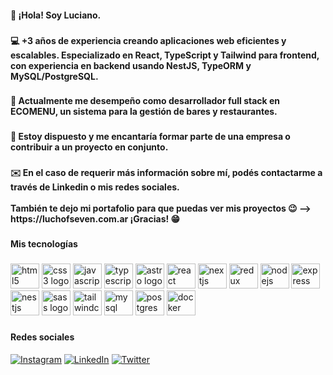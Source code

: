 <h4 align="left">👋 ¡Hola! Soy Luciano.</h4>

###

<h4 align="left">💻 +3 años de experiencia creando aplicaciones web eficientes y escalables. Especializado en React, TypeScript y Tailwind para frontend, con experiencia en backend usando NestJS, TypeORM y MySQL/PostgreSQL.</h4>

###

<h4 align="left">🚀 Actualmente me desempeño como desarrollador full stack en ECOMENU, un sistema para la gestión de bares y restaurantes.</h4>

###

<h4 align="left">🎯 Estoy dispuesto y me encantaría formar parte de una empresa o contribuir a un proyecto en conjunto.</h4>

###

<h4 align="left">✉️ En el caso de requerir más información sobre mí, podés contactarme a través de Linkedin o mis redes sociales.<br><br>También te dejo mi portafolio para que puedas ver mis proyectos 😉 --> https://luchofseven.com.ar ¡Gracias! 😁</h4>

###

<h4 align="left">Mis tecnologías</h4>

###

<div align="left">
  <img src="https://cdn.simpleicons.org/html5/E34F26" height="40" alt="html5 logo" width="46"  />
  <img src="https://cdn.simpleicons.org/css3/1572B6" height="40" alt="css3 logo" width="46" />
  <img src="https://cdn.simpleicons.org/javascript/F7DF1E" height="40" alt="javascript logo" width="46" />
  <img src="https://cdn.jsdelivr.net/gh/devicons/devicon/icons/typescript/typescript-original.svg" height="40" alt="typescript logo" width="46" />
  <img src="https://cdn.simpleicons.org/astro/FF5D01" height="40" alt="astro logo" width="46" />
  <img src="https://cdn.jsdelivr.net/gh/devicons/devicon/icons/react/react-original.svg" height="40" alt="react logo" width="46" />
  <img src="https://cdn.jsdelivr.net/gh/devicons/devicon/icons/nextjs/nextjs-original.svg" height="40" alt="nextjs logo" width="46" />
  <img src="https://cdn.jsdelivr.net/gh/devicons/devicon/icons/redux/redux-original.svg" height="40" alt="redux logo" width="46" />
  <img src="https://cdn.simpleicons.org/nodedotjs/339933" height="40" alt="nodejs logo" width="46" />
  <img src="https://cdn.simpleicons.org/express/000000" height="40" alt="express logo" width="46"  />
  <img src="https://cdn.jsdelivr.net/gh/devicons/devicon/icons/nestjs/nestjs-original.svg" height="40" alt="nestjs logo" width="46" />
  <img src="https://cdn.jsdelivr.net/gh/devicons/devicon/icons/sass/sass-original.svg" height="40" alt="sass logo" width="46" />
  <img src="https://cdn.simpleicons.org/tailwindcss/06B6D4" height="40" alt="tailwindcss logo" width="46" />
  <img src="https://cdn.jsdelivr.net/gh/devicons/devicon/icons/mysql/mysql-original.svg" height="40" alt="mysql logo" width="46" />
  <img src="https://cdn.jsdelivr.net/gh/devicons/devicon/icons/postgresql/postgresql-original.svg" height="40" alt="postgresql logo" width="46" />
  <img src="https://cdn.simpleicons.org/docker/2496ED" height="40" alt="docker logo" width="46" />
</div>

###

<h4 align="left">Redes sociales</h4>

[![Instagram](https://img.shields.io/badge/Instagram-%23E4405F.svg?logo=Instagram&logoColor=white)](https://instagram.com/luchofseven) [![LinkedIn](https://img.shields.io/badge/LinkedIn-%230077B5.svg?logo=linkedin&logoColor=white)](https://linkedin.com/in/luchofseven) [![Twitter](https://img.shields.io/badge/Twitter-%231DA1F2.svg?logo=Twitter&logoColor=white)](https://twitter.com/luchofseven)

